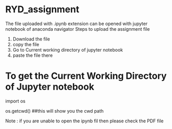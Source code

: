# RYD_assignment
The file uploaded with .ipynb extension can be opened with jupyter notebook of anaconda navigator
Steps to upload the assignment file
 1. Download the file
 2. copy the file
 3. Go to Current working directory of jupyter notebook
 4. paste the file there
 
 # To get the Current Working Directory of Jupyter notebook
 import os
 
 os.getcwd()
 ##this will show you the cwd path
 
 Note : if you are unable to open the ipynb fil then please check the PDF file 
